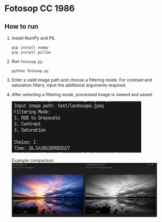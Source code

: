 # Fotosop CC 1986
## How to run
1. Install NumPy and PIL
    ```
    pip install numpy
    pip install pillow
    ```
2. Run `fotosop.py`
    ```
    python fotosop.py
    ```
3. Enter a valid image path and choose a filtering mode. For contrast and saturation filters, input the additional arguments required.
4. After selecting a filtering mode, processed image is viewed and saved.

    ![CLI](img/fotosop.png)

    Example comparison
    ![example comparison](img/comparison.png)